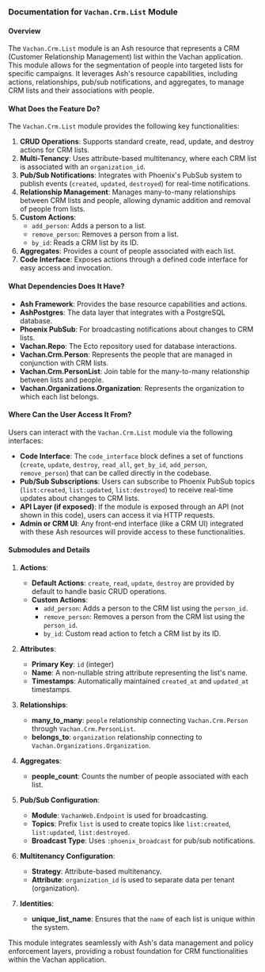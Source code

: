 ### Documentation for `Vachan.Crm.List` Module

#### Overview

The `Vachan.Crm.List` module is an Ash resource that represents a CRM (Customer Relationship Management) list within the Vachan application. This module allows for the segmentation of people into targeted lists for specific campaigns. It leverages Ash's resource capabilities, including actions, relationships, pub/sub notifications, and aggregates, to manage CRM lists and their associations with people.

#### What Does the Feature Do?

The `Vachan.Crm.List` module provides the following key functionalities:

1. **CRUD Operations**: Supports standard create, read, update, and destroy actions for CRM lists.
2. **Multi-Tenancy**: Uses attribute-based multitenancy, where each CRM list is associated with an `organization_id`.
3. **Pub/Sub Notifications**: Integrates with Phoenix's PubSub system to publish events (`created`, `updated`, `destroyed`) for real-time notifications.
4. **Relationship Management**: Manages many-to-many relationships between CRM lists and people, allowing dynamic addition and removal of people from lists.
5. **Custom Actions**:
   - `add_person`: Adds a person to a list.
   - `remove_person`: Removes a person from a list.
   - `by_id`: Reads a CRM list by its ID.
6. **Aggregates**: Provides a count of people associated with each list.
7. **Code Interface**: Exposes actions through a defined code interface for easy access and invocation.

#### What Dependencies Does It Have?

- **Ash Framework**: Provides the base resource capabilities and actions.
- **AshPostgres**: The data layer that integrates with a PostgreSQL database.
- **Phoenix PubSub**: For broadcasting notifications about changes to CRM lists.
- **Vachan.Repo**: The Ecto repository used for database interactions.
- **Vachan.Crm.Person**: Represents the people that are managed in conjunction with CRM lists.
- **Vachan.Crm.PersonList**: Join table for the many-to-many relationship between lists and people.
- **Vachan.Organizations.Organization**: Represents the organization to which each list belongs.

#### Where Can the User Access It From?

Users can interact with the `Vachan.Crm.List` module via the following interfaces:

- **Code Interface**: The `code_interface` block defines a set of functions (`create`, `update`, `destroy`, `read_all`, `get_by_id`, `add_person`, `remove_person`) that can be called directly in the codebase.
- **Pub/Sub Subscriptions**: Users can subscribe to Phoenix PubSub topics (`list:created`, `list:updated`, `list:destroyed`) to receive real-time updates about changes to CRM lists.
- **API Layer (if exposed)**: If the module is exposed through an API (not shown in this code), users can access it via HTTP requests.
- **Admin or CRM UI**: Any front-end interface (like a CRM UI) integrated with these Ash resources will provide access to these functionalities.

#### Submodules and Details

1. **Actions**:
   - **Default Actions**: `create`, `read`, `update`, `destroy` are provided by default to handle basic CRUD operations.
   - **Custom Actions**:
     - `add_person`: Adds a person to the CRM list using the `person_id`.
     - `remove_person`: Removes a person from the CRM list using the `person_id`.
     - `by_id`: Custom read action to fetch a CRM list by its ID.

2. **Attributes**:
   - **Primary Key**: `id` (integer)
   - **Name**: A non-nullable string attribute representing the list's name.
   - **Timestamps**: Automatically maintained `created_at` and `updated_at` timestamps.

3. **Relationships**:
   - **many_to_many**: `people` relationship connecting `Vachan.Crm.Person` through `Vachan.Crm.PersonList`.
   - **belongs_to**: `organization` relationship connecting to `Vachan.Organizations.Organization`.

4. **Aggregates**:
   - **people_count**: Counts the number of people associated with each list.

5. **Pub/Sub Configuration**:
   - **Module**: `VachanWeb.Endpoint` is used for broadcasting.
   - **Topics**: Prefix `list` is used to create topics like `list:created`, `list:updated`, `list:destroyed`.
   - **Broadcast Type**: Uses `:phoenix_broadcast` for pub/sub notifications.

6. **Multitenancy Configuration**:
   - **Strategy**: Attribute-based multitenancy.
   - **Attribute**: `organization_id` is used to separate data per tenant (organization).

7. **Identities**:
   - **unique_list_name**: Ensures that the `name` of each list is unique within the system.

This module integrates seamlessly with Ash's data management and policy enforcement layers, providing a robust foundation for CRM functionalities within the Vachan application.